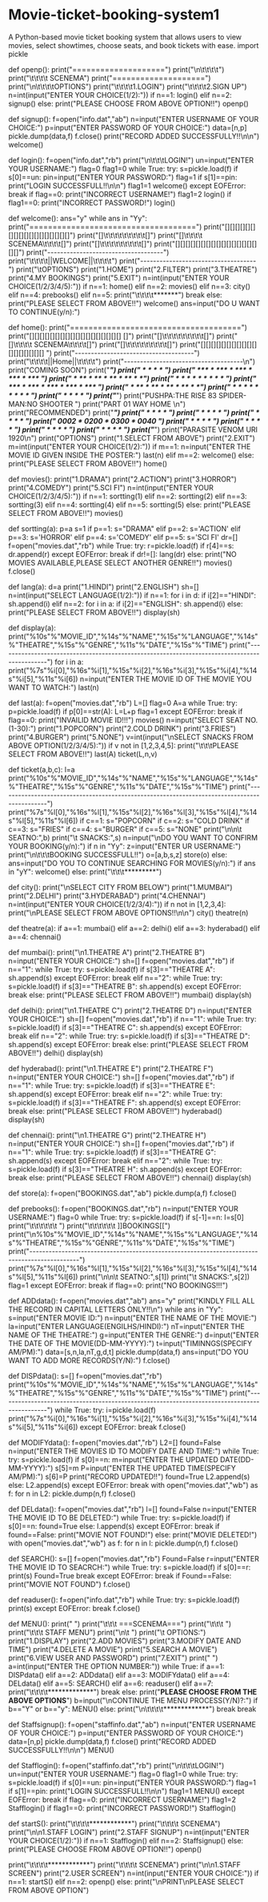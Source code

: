 # Movie-ticket-booking-system1
A Python-based movie ticket booking system that allows users to view movies, select showtimes, choose seats, and book tickets with ease.
import pickle

def openp():
    print("====================")
    print("\n\t\t\t\t")
    print("\t\t\t\t SCENEMA")
    print("====================")
    print("\n\t\t\t\tOPTIONS")
    print("\t\t\t\t1.LOGIN")
    print("\t\t\t\t2.SIGN UP")
    n=int(input("ENTER YOUR CHOICE(1/2):"))
    if n==1:
        login()
    elif n==2:
        signup()
    else:
        print("PLEASE CHOOSE FROM ABOVE OPTION!!")
        openp()

def signup():
    f=open("info.dat","ab")
    n=input("ENTER USERNAME OF YOUR CHOICE:")
    p=input("ENTER PASSWORD OF YOUR CHOICE:")
    data=[n,p]
    pickle.dump(data,f)
    f.close()
    print("RECORD ADDED SUCCESSFULLY!!\n\n")
    welcome()

def login():
    f=open("info.dat","rb")
    print("\n\t\t\tLOGIN!")
    un=input("ENTER YOUR USERNAME:")
    flag=0
    flag1=0
    while True:
        try:
            s=pickle.load(f)
            if s[0]==un:
                pin=input("ENTER YOUR PASSWORD:")
                flag=1
                if s[1]==pin:
                    print("LOGIN SUCCESSFULL!!\n\n")
                    flag1=1
                    welcome()
        except EOFError:
            break
    if flag==0:
        print("INCORRECT USERNAME!")
        flag1=2
        login()
    if flag1==0:
        print("INCORRECT PASSWORD!")
        login()

def welcome():
    ans="y"
    while ans in "Yy":
        print("====================================")
        print("[][][][][][][][][][][][][][][][][][]")
        print("[]\t\t\t\t\t\t\t\t\t[]")
        print("[]\t\t\t\t SCENEMA\t\t\t\t[]")
        print("[]\t\t\t\t\t\t\t\t\t[]")
        print("[][][][][][][][][][][][][][][][][][]")
        print("------------------------------------")
        print("\t\t\t\t||WELCOME||\t\t\t\t")
        print("------------------------------------")
        print("\tOPTIONS")
        print("1.HOME")
        print("2.FILTER")
        print("3.THEATRE")
        print("4.MY BOOKINGS")
        print("5.EXIT")
        n=int(input("ENTER YOUR CHOICE(1/2/3/4/5):"))
        if n==1:
            home()
        elif n==2:
            movies()
        elif n==3:
            city()
        elif n==4:
            prebooks()
        elif n==5:
            print("\t\t\t\t*******")
            break
        else:
            print("PLEASE SELECT FROM ABOVE!!")
            welcome()
        ans=input("DO U WANT TO CONTINUE(y/n):")

def home():
    print("=====================================")
    print("[][][][][][][][][][][][][][][][][][] []")
    print("[]\t\t\t\t\t\t\t\t\t[]")
    print("[]\t\t\t\t SCENEMA\t\t\t\t[]")
    print("[]\t\t\t\t\t\t\t\t\t[]")
    print("[][][][][][][][][][][][][][][][][][]             ")
    print("-------------------------------------")
    print("\t\t\t\t||Home||\t\t\t\t")
    print("-------------------------------------\n")
    print("COMING SOON")
    print("****************************************")
    print("* * * * * *")
    print("* *** * *** * *** * *** * *** *")
    print("* * ** * ** * ** * ** * **")
    print("* * * * * * * * * * *")
    print("* *** * *** * *** * *** * *** *")
    print("* * ** * ** * ** * ** * **")
    print("* * * * * * * * * * *")
    print("* * * * * *")
    print("****************************************")
    print("PUSHPA:THE RISE 83   SPIDER-MAN:NO   SHOOTER ")
    print("PART 01              WAY HOME       \n")
    print("RECOMMENDED")
    print("****************************************")
    print("* * * * * *")
    print("* * * * * *")
    print("* * * * * *")
    print("* 0002 * 0200 * 0300 * 0040 *")
    print("* * * * * *")
    print("* * * * * *")
    print("* * * * * *")
    print("* * * * * *")
    print("****************************************")
    print("PARASITE           VENOM           URI           1920\n")
    print("OPTIONS")
    print("1.SELECT FROM ABOVE")
    print("2.EXIT")
    m=int(input("ENTER YOUR CHOICE(1/2):"))
    if m==1:
        n=input("ENTER THE MOVIE ID GIVEN INSIDE THE POSTER:")
        last(n)
    elif m==2:
        welcome()
    else:
        print("PLEASE SELECT FROM ABOVE!!")
        home()

def movies():
    print("1.DRAMA")
    print("2.ACTION")
    print("3.HORROR")
    print("4.COMEDY")
    print("5.SCI FI")
    n=int(input("ENTER YOUR CHOICE(1/2/3/4/5):"))
    if n==1:
        sortting(1)
    elif n==2:
        sortting(2)
    elif n==3:
        sortting(3)
    elif n==4:
        sortting(4)
    elif n==5:
        sortting(5)
    else:
        print("PLEASE SELECT FROM ABOVE!!")
        movies()

def sortting(a):
    p=a
    s=1
    if p==1:
        s="DRAMA"
    elif p==2:
        s='ACTION'
    elif p==3:
        s='HORROR'
    elif p==4:
        s='COMEDY'
    elif p==5:
        s='SCI FI'
    dr=[]
    f=open("movies.dat","rb")
    while True:
        try:
            r=pickle.load(f)
            if r[4]==s:
                dr.append(r)
        except EOFError:
            break
    if dr!=[]:
        lang(dr)
    else:
        print("NO MOVIES AVAILABLE,PLEASE SELECT ANOTHER GENRE!!")
        movies()
    f.close()

def lang(a):
    d=a
    print("1.HINDI")
    print("2.ENGLISH")
    sh=[]
    n=int(input("SELECT LANGUAGE(1/2):"))
    if n==1:
        for i in d:
            if i[2]=="HINDI":
                sh.append(i)
    elif n==2:
        for i in a:
            if i[2]=="ENGLISH":
                sh.append(i)
    else:
        print("PLEASE SELECT FROM ABOVE!!")
    display(sh)

def display(a):
    print("%10s"%"MOVIE_ID","%14s"%"NAME","%15s"%"LANGUAGE","%14s"%"THEATRE","%15s"%"GENRE","%11s"%"DATE","%15s"%"TIME")
    print("---------------------------------------------------------------------------------------------")
    for i in a:
        print("%7s"%i[0],"%16s"%i[1],"%15s"%i[2],"%16s"%i[3],"%15s"%i[4],"%14s"%i[5],"%11s"%i[6])
    n=input("ENTER THE MOVIE ID OF THE MOVIE YOU WANT TO WATCH:")
    last(n)

def last(a):
    f=open("movies.dat","rb")
    L=[]
    flag=0
    A=a
    while True:
        try:
            p=pickle.load(f)
            if p[0]==str(A):
                L=L+p
                flag=1
        except EOFError:
            break
    if flag==0:
        print("INVAILID MOVIE ID!!!")
        movies()
    n=input("SELECT SEAT NO.(1-30):")
    print("1.POPCORN")
    print("2.COLD DRINK")
    print("3.FRIES")
    print("4.BURGER")
    print("5.NONE")
    v=int(input("\nSELECT SNACKS FROM ABOVE OPTION(1/2/3/4/5):"))
    if v not in [1,2,3,4,5]:
        print("\t\t\tPLEASE SELECT FROM ABOVE!!")
        last(A)
    ticket(L,n,v)

def ticket(a,b,c):
    l=a
    print("%10s"%"MOVIE_ID","%14s"%"NAME","%15s"%"LANGUAGE","%14s"%"THEATRE","%15s"%"GENRE","%11s"%"DATE","%15s"%"TIME")
    print("---------------------------------------------------------------------------------------------")
    print("%7s"%l[0],"%16s"%l[1],"%15s"%l[2],"%16s"%l[3],"%15s"%l[4],"%14s"%l[5],"%11s"%l[6])
    if c==1:
        s="POPCORN"
    if c==2:
        s="COLD DRINK"
    if c==3:
        s="FRIES"
    if c==4:
        s="BURGER"
    if c==5:
        s="NONE"
    print("\n\n\t SEATNO:",b)
    print("\t SNACKS:",s)
    n=input("\nDO YOU WANT TO CONFIRM YOUR BOOKING(y/n):")
    if n in "Yy":
        z=input("ENTER UR USERNAME:")
        print("\n\t\t\tBOOKING SUCCESSFULL!!")
        o=[a,b,s,z]
        store(o)
    else:
        ans=input("DO YOU TO CONTINUE SEARCHING FOR MOVIES(y/n):")
        if ans in "yY":
            welcome()
        else:
            print("\t\t\t*********")

def city():
    print("\nSELECT CITY FROM BELOW")
    print("1.MUMBAI")
    print("2.DELHI")
    print("3.HYDERABAD")
    print("4.CHENNAI")
    n=int(input("ENTER YOUR CHOICE(1/2/3/4):"))
    if n not in [1,2,3,4]:
        print("\nPLEASE SELECT FROM ABOVE OPTIONS!!\n\n")
        city()
    theatre(n)

def theatre(a):
    if a==1:
        mumbai()
    elif a==2:
        delhi()
    elif a==3:
        hyderabad()
    elif a==4:
        chennai()

def mumbai():
    print("\n1.THEATRE A")
    print("2.THEATRE B")
    n=input("ENTER YOUR CHOICE:")
    sh=[]
    f=open("movies.dat","rb")
    if n=="1":
        while True:
            try:
                s=pickle.load(f)
                if s[3]=="THEATRE A":
                    sh.append(s)
            except EOFError:
                break
    elif n=="2":
        while True:
            try:
                s=pickle.load(f)
                if s[3]=="THEATRE B":
                    sh.append(s)
            except EOFError:
                break
    else:
        print("PLEASE SELECT FROM ABOVE!!")
    mumbai()
    display(sh)

def delhi():
    print("\n1.THEATRE C")
    print("2.THEATRE D")
    n=input("ENTER YOUR CHOICE:")
    sh=[]
    f=open("movies.dat","rb")
    if n=="1":
        while True:
            try:
                s=pickle.load(f)
                if s[3]=="THEATRE C":
                    sh.append(s)
            except EOFError:
                break
    elif n=="2":
        while True:
            try:
                s=pickle.load(f)
                if s[3]=="THEATRE D":
                    sh.append(s)
            except EOFError:
                break
    else:
        print("PLEASE SELECT FROM ABOVE!!")
    delhi()
    display(sh)

def hyderabad():
    print("\n1.THEATRE E")
    print("2.THEATRE F")
    n=input("ENTER YOUR CHOICE:")
    sh=[]
    f=open("movies.dat","rb")
    if n=="1":
        while True:
            try:
                s=pickle.load(f)
                if s[3]=="THEATRE E":
                    sh.append(s)
            except EOFError:
                break
    elif n=="2":
        while True:
            try:
                s=pickle.load(f)
                if s[3]=="THEATRE F":
                    sh.append(s)
            except EOFError:
                break
    else:
        print("PLEASE SELECT FROM ABOVE!!")
    hyderabad()
    display(sh)

def chennai():
    print("\n1.THEATRE G")
    print("2.THEATRE H")
    n=input("ENTER YOUR CHOICE:")
    sh=[]
    f=open("movies.dat","rb")
    if n=="1":
        while True:
            try:
                s=pickle.load(f)
                if s[3]=="THEATRE G":
                    sh.append(s)
            except EOFError:
                break
    elif n=="2":
        while True:
            try:
                s=pickle.load(f)
                if s[3]=="THEATRE H":
                    sh.append(s)
            except EOFError:
                break
    else:
        print("PLEASE SELECT FROM ABOVE!!")
    chennai()
    display(sh)

def store(a):
    f=open("BOOKINGS.dat","ab")
    pickle.dump(a,f)
    f.close()

def prebooks():
    f=open("BOOKINGS.dat","rb")
    n=input("ENTER YOUR USERNAME:")
    flag=0
    while True:
        try:
            s=pickle.load(f)
            if s[-1]==n:
                l=s[0]
                print("\t\t\t\t\t\t ")
                print("\t\t\t\t\t\t ]]BOOKINGS[[")
                print("\n%10s"%"MOVIE_ID","%14s"%"NAME","%15s"%"LANGUAGE","%14s"%"THEATRE","%15s"%"GENRE","%11s"%"DATE","%15s"%"TIME")
                print("---------------------------------------------------------------------------------------------")
                print("%7s"%l[0],"%16s"%l[1],"%15s"%l[2],"%16s"%l[3],"%15s"%l[4],"%14s"%l[5],"%11s"%l[6])
                print("\n\n\t SEATNO:",s[1])
                print("\t SNACKS:",s[2])
                flag=1
        except EOFError:
            break
    if flag==0:
        print("NO BOOKINGS!!!")

def ADDdata():
    f=open("movies.dat","ab")
    ans="y"
    print("KINDLY FILL ALL THE RECORD IN CAPITAL LETTERS ONLY!!\n")
    while ans in "Yy":
        s=input("ENTER MOVIE ID:")
        n=input("ENTER THE NAME OF THE MOVIE:")
        la=input("ENTER LANGUAGE(ENGILHS/HINDI):")
        nT=input("ENTER THE NAME OF THE THEATRE:")
        g=input("ENTER THE GENRE:")
        d=input("ENTER THE DATE OF THE MOVIE(DD-MM-YYYY):")
        t=input("TIMINNGS(SPECIFY AM/PM):")
        data=[s,n,la,nT,g,d,t]
        pickle.dump(data,f)
        ans=input("DO YOU WANT TO ADD MORE RECORDS(Y/N):")
    f.close()

def DISPdata():
    s=[]
    f=open("movies.dat","rb")
    print("%10s"%"MOVIE_ID","%14s"%"NAME","%15s"%"LANGUAGE","%14s"%"THEATRE","%15s"%"GENRE","%11s"%"DATE","%15s"%"TIME")
    print("---------------------------------------------------------------------------------------------")
    while True:
        try:
            i=pickle.load(f)
            print("%7s"%i[0],"%16s"%i[1],"%15s"%i[2],"%16s"%i[3],"%15s"%i[4],"%14s"%i[5],"%11s"%i[6])
        except EOFError:
            break
    f.close()

def MODIFYdata():
    f=open("movies.dat","rb")
    L2=[]
    found=False
    n=input("ENTER THE MOVIES ID TO MODIFY DATE AND TIME:")
    while True:
        try:
            s=pickle.load(f)
            if s[0]==n:
                m=input("ENTER THE UPDATED DATE(DD-MM-YYYY):")
                s[5]=m
                P=input("ENTER THE UPDATED TIME(SPECIFY AM/PM):")
                s[6]=P
                print("RECORD UPDATED!!")
                found=True
                L2.append(s)
            else:
                L2.append(s)
        except EOFError:
            break
    with open("movies.dat","wb") as f:
        for n in L2:
            pickle.dump(n,f)
    f.close()

def DELdata():
    f=open("movies.dat","rb")
    l=[]
    found=False
    n=input("ENTER THE MOVIE ID TO BE DELETED:")
    while True:
        try:
            s=pickle.load(f)
            if s[0]==n:
                found=True
            else:
                l.append(s)
        except EOFError:
            break
    if found==False:
        print("MOVIE NOT FOUND!")
    else:
        print("MOVIE DELETED!")
    with open("movies.dat","wb") as f:
        for n in l:
            pickle.dump(n,f)
    f.close()

def SEARCH():
    s=[]
    f=open("movies.dat","rb")
    Found=False
    r=input("ENTER THE MOVIE ID TO SEACRCH:")
    while True:
        try:
            s=pickle.load(f)
            if s[0]==r:
                print(s)
                Found=True
                break
        except EOFError:
            break
    if Found==False:
        print("MOVIE NOT FOUND")
    f.close()

def readuser():
    f=open("info.dat","rb")
    while True:
        try:
            s=pickle.load(f)
            print(s)
        except EOFError:
            break
    f.close()

def MENU():
    print(" ")
    print("\t\t\t ===SCENEMA===")
    print("\t\t\t ")
    print("\t\t\t STAFF MENU")
    print("\n\t ")
    print("\t OPTIONS:")
    print("1.DISPLAY")
    print("2.ADD MOVIES")
    print("3.MODIFY DATE AND TIME")
    print("4.DELETE A MOVIE")
    print("5.SEARCH A MOVIE")
    print("6.VIEW USER AND PASSWORD")
    print("7.EXIT")
    print(" ")
    a=int(input("ENTER THE OPTION NUMBER:"))
    while True:
        if a==1:
            DISPdata()
        elif a==2:
            ADDdata()
        elif a==3:
            MODIFYdata()
        elif a==4:
            DELdata()
        elif a==5:
            SEARCH()
        elif a==6:
            readuser()
        elif a==7:
            print("\t\t\t\t*************")
            break
        else:
            print("**PLEASE CHOOSE FROM THE ABOVE OPTIONS**")
        b=input("\nCONTINUE THE MENU PROCESS(Y/N)?:")
        if b=="Y" or b=="y":
            MENU()
        else:
            print("\n\t\t\t\t*************")
            break
        break

def Staffsignup():
    f=open("staffinfo.dat","ab")
    n=input("ENTER USERNAME OF YOUR CHOICE:")
    p=input("ENTER PASSWORD OF YOUR CHOICE:")
    data=[n,p]
    pickle.dump(data,f)
    f.close()
    print("RECORD ADDED SUCCESSFULLY!!\n\n")
    MENU()

def Stafflogin():
    f=open("staffinfo.dat","rb")
    print("\n\t\t\tLOGIN!")
    un=input("ENTER YOUR USERNAME:")
    flag=0
    flag1=0
    while True:
        try:
            s=pickle.load(f)
            if s[0]==un:
                pin=input("ENTER YOUR PASSWORD:")
                flag=1
                if s[1]==pin:
                    print("LOGIN SUCCESSFULL!!\n\n")
                    flag1=1
                    MENU()
        except EOFError:
            break
    if flag==0:
        print("INCORRECT USERNAME!")
        flag1=2
        Stafflogin()
    if flag1==0:
        print("INCORRECT PASSWORD!")
        Stafflogin()

def startS():
    print("\t\t\t\t************")
    print("\t\t\t\t SCENEMA")
    print("\n\n1.STAFF LOGIN")
    print("2.STAFF SIGNUP")
    n=int(input("ENTER YOUR CHOICE(1/2):"))
    if n==1:
        Stafflogin()
    elif n==2:
        Staffsignup()
    else:
        print("PLEASE CHOOSE FROM ABOVE OPTION!!")
        openp()

print("\t\t\t\t************")
print("\t\t\t\t SCENEMA")
print("\n\n1.STAFF SCREEN")
print("2.USER SCREEN")
n=int(input("ENTER YOUR CHOICE:"))
if n==1:
    startS()
elif n==2:
    openp()
else:
    print("\nPRINT\nPLEASE SELECT FROM ABOVE OPTION")
